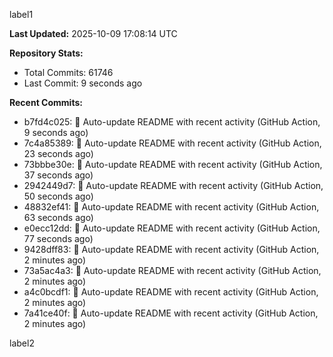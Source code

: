 
label1 
<!-- ACTIVITY_START -->
**Last Updated:** 2025-10-09 17:08:14 UTC

**Repository Stats:**
- Total Commits: 61746
- Last Commit: 9 seconds ago

**Recent Commits:**
- b7fd4c025: 🤖 Auto-update README with recent activity (GitHub Action, 9 seconds ago)
- 7c4a85389: 🤖 Auto-update README with recent activity (GitHub Action, 23 seconds ago)
- 73bbbe30e: 🤖 Auto-update README with recent activity (GitHub Action, 37 seconds ago)
- 2942449d7: 🤖 Auto-update README with recent activity (GitHub Action, 50 seconds ago)
- 48832ef41: 🤖 Auto-update README with recent activity (GitHub Action, 63 seconds ago)
- e0ecc12dd: 🤖 Auto-update README with recent activity (GitHub Action, 77 seconds ago)
- 9428dff83: 🤖 Auto-update README with recent activity (GitHub Action, 2 minutes ago)
- 73a5ac4a3: 🤖 Auto-update README with recent activity (GitHub Action, 2 minutes ago)
- a4c0bcdf1: 🤖 Auto-update README with recent activity (GitHub Action, 2 minutes ago)
- 7a41ce40f: 🤖 Auto-update README with recent activity (GitHub Action, 2 minutes ago)
<!-- ACTIVITY_END -->

label2
